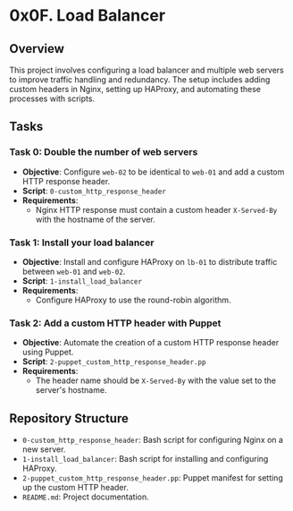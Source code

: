 # 0x0F. Load Balancer

## Overview
This project involves configuring a load balancer and multiple web servers to improve traffic handling and redundancy. The setup includes adding custom headers in Nginx, setting up HAProxy, and automating these processes with scripts.

## Tasks

### Task 0: Double the number of web servers
- **Objective**: Configure `web-02` to be identical to `web-01` and add a custom HTTP response header.
- **Script**: `0-custom_http_response_header`
- **Requirements**:
  - Nginx HTTP response must contain a custom header `X-Served-By` with the hostname of the server.

### Task 1: Install your load balancer
- **Objective**: Install and configure HAProxy on `lb-01` to distribute traffic between `web-01` and `web-02`.
- **Script**: `1-install_load_balancer`
- **Requirements**:
  - Configure HAProxy to use the round-robin algorithm.

### Task 2: Add a custom HTTP header with Puppet
- **Objective**: Automate the creation of a custom HTTP response header using Puppet.
- **Script**: `2-puppet_custom_http_response_header.pp`
- **Requirements**:
  - The header name should be `X-Served-By` with the value set to the server's hostname.

## Repository Structure
- `0-custom_http_response_header`: Bash script for configuring Nginx on a new server.
- `1-install_load_balancer`: Bash script for installing and configuring HAProxy.
- `2-puppet_custom_http_response_header.pp`: Puppet manifest for setting up the custom HTTP header.
- `README.md`: Project documentation.
